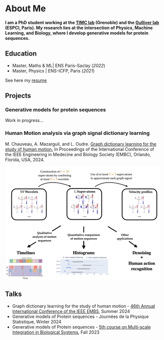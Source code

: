 # About Me

#### I am a PhD student working at the [TIMC lab](https://tree-timc.github.io/) (Grenoble) and the [Gulliver lab](https://www.gulliver.espci.fr/?-home-) (ESPCI, Paris). My research lies at the intersection of Physics, Machine Learning, and Biology, where I develop generative models for protein sequences.

## Education							       		
- Master, Maths & ML| ENS Paris-Saclay (_2022_)	 			        		
- Master, Physics | ENS-ICFP, Paris (_2021_)

See here my [resume](assets/pdf/CV_CHAUVEAU_website.pdf)

## Projects
### Generative models for protein sequences

Work in progress...

### Human Motion analysis via graph signal dictionary learning
M. Chauveau, A. Mazarguil, and L. Oudre. [Graph dictionary learning for the study of human motion.](assets/pdf/EMBC2024_ext.pdf) In Proceedings of the International Conference of the IEEE Engineering in Medecine and Biology Society (EMBC), Orlando, Florida, USA, 2024.

![Human motion analysis](/assets/img/Human_motion_analysis_VisualAbstract.png)

## Talks
- Graph dictionary learning for the study of human motion - [46th Annual International Conference of the IEEE EMBS](https://embc.embs.org/2024/), Summer 2024
- Generative models of Protein sequences - Journées de la Physique Statistique, Winter 2024
- Generative models of Protein sequences - [5th course on Multi-scale Integration in Biological Systems](https://training.institut-curie.org/courses/multiscale-2023), Fall 2023
